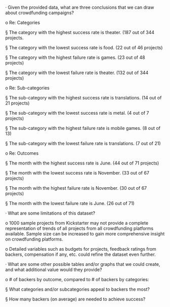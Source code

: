 · Given the provided data, what are three conclusions that we can draw about crowdfunding campaigns?

o Re: Categories

§ The category with the highest success rate is theater. (187 out of 344 projects.

§ The category with the lowest success rate is food. (22 out of 46 projects)

§ The category with the highest failure rate is games. (23 out of 48 projects)

§ The category with the lowest failure rate is theater. (132 out of 344 projects)

o Re: Sub-categories

§ The sub-category with the highest success rate is translations. (14 out of 21 projects)

§ The sub-category with the lowest success rate is metal. (4 out of 7 projects)

§ The sub-category with the highest failure rate is mobile games. (8 out of 13)

§ The sub-category with the lowest failure rate is translations. (7 out of 21)

o Re: Outcomes

§ The month with the highest success rate is June. (44 out of 71 projects)

§ The month with the lowest success rate is November. (33 out of 67 projects)

§ The month with the highest failure rate is November. (30 out of 67 projects)

§ The month with the lowest failure rate is June. (26 out of 71)

· What are some limitations of this dataset?

o 1000 sample projects from Kickstarter may not provide a complete representation of trends of all projects from all crowdfunding platforms available. Sample size can be increased to gain more comprehensive insight on crowdfunding platforms.

o Detailed variables such as budgets for projects, feedback ratings from backers, compensation if any, etc. could refine the dataset even further.

· What are some other possible tables and/or graphs that we could create, and what additional value would they provide?

o # of backers by outcome, compared to # of backers by categories:

§ What categories and/or subcategories appeal to backers the most?

§ How many backers (on average) are needed to achieve success?
